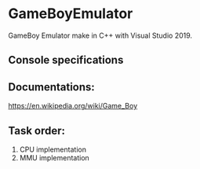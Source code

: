 # GameBoyEmulator

GameBoy Emulator make in C++ with Visual Studio 2019.

## Console specifications


## Documentations:
https://en.wikipedia.org/wiki/Game_Boy

## Task order:
1. CPU implementation
2. MMU implementation



